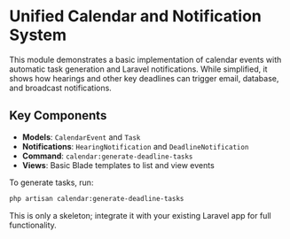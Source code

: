 # Unified Calendar and Notification System

This module demonstrates a basic implementation of calendar events with automatic
task generation and Laravel notifications. While simplified, it shows how hearings
and other key deadlines can trigger email, database, and broadcast notifications.

## Key Components

- **Models**: `CalendarEvent` and `Task`
- **Notifications**: `HearingNotification` and `DeadlineNotification`
- **Command**: `calendar:generate-deadline-tasks`
- **Views**: Basic Blade templates to list and view events

To generate tasks, run:

```sh
php artisan calendar:generate-deadline-tasks
```

This is only a skeleton; integrate it with your existing Laravel app for full functionality.
